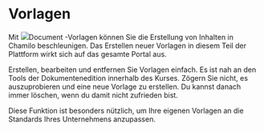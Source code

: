 
# Vorlagen

Mit ![](../../../.gitbook/assets/graficos18%20%286%29.png)Document -Vorlagen können Sie die Erstellung von Inhalten in Chamilo beschleunigen. Das Erstellen neuer Vorlagen in diesem Teil der Plattform wirkt sich auf das gesamte Portal aus.

Erstellen, bearbeiten und entfernen Sie Vorlagen einfach. Es ist nah an den Tools der Dokumentenedition innerhalb des Kurses. Zögern Sie nicht, es auszuprobieren und eine neue Vorlage zu erstellen. Du kannst danach immer löschen, wenn du damit nicht zufrieden bist.

Diese Funktion ist besonders nützlich, um Ihre eigenen Vorlagen an die Standards Ihres Unternehmens anzupassen.